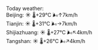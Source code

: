 Today weather:  
Beijing: ☀️   🌡️+29°C 🌬️↑7km/h  
Tianjin: ☀️   🌡️+31°C 🌬️→7km/h  
Shijiazhuang: ☀️   🌡️+27°C 🌬️↖4km/h  
Tangshan: ☀️   🌡️+26°C 🌬️↗4km/h  

